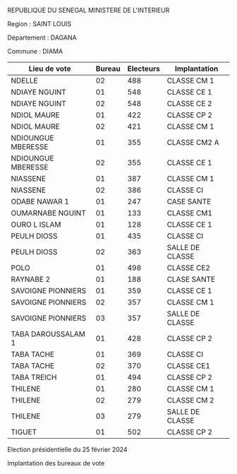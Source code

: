 REPUBLIQUE DU SENEGAL MINISTERE DE L'INTERIEUR

Region : SAINT LOUIS

Département : DAGANA

Commune : DIAMA

| Lieu de vote | Bureau | Electeurs | Implantation |
| - | - | - | - |
| NDELLE | 02 | 488 | CLASSE CM 1 |
| NDIAYE NGUINT | 01 | 548 | CLASSE CE 1 |
| NDIAYE NGUINT | 02 | 548 | CLASSE CE 2 |
| NDIOL MAURE | 01 | 422 | CLASSE CP 2 |
| NDIOL MAURE | 02 | 421 | CLASSE CM 1 |
| NDIOUNGUE MBERESSE | 01 | 355 | CLASSE CM2 A |
| NDIOUNGUE MBERESSE | 02 | 355 | CLASSE CE 1 |
| NIASSENE | 01 | 387 | CLASSE CM 1 |
| NIASSENE | 02 | 386 | CLASSE CI |
| ODABE NAWAR 1 | 01 | 247 | CASE SANTE |
| OUMARNABE NGUINT | 01 | 133 | CLASSE CM1 |
| OURO L ISLAM | 01 | 128 | CLASSE CE 1 |
| PEULH DIOSS | 01 | 435 | CLASSE CI |
| PEULH DIOSS | 02 | 363 | SALLE DE CLASSE |
| POLO | 01 | 498 | CLASSE CE2 |
| RAYNABE 2 | 01 | 188 | CLASE SANTE |
| SAVOIGNE PIONNIERS | 01 | 359 | CLASSE CE 1 |
| SAVOIGNE PIONNIERS | 02 | 357 | CLASSE CM 1 |
| SAVOIGNE PIONNIERS | 03 | 357 | SALLE DE CLASSE |
| TABA DAROUSSALAM 1 | 01 | 428 | CLASSE CP 2 |
| TABA TACHE | 01 | 369 | CLASSE CI |
| TABA TACHE | 02 | 370 | CLASSE CE1 |
| TABA TREICH | 01 | 494 | CLASSE CP 2 |
| THILENE | 01 | 280 | CLASSE CM 1 |
| THILENE | 02 | 279 | CLASSE CM 2 |
| THILENE | 03 | 279 | SALLE DE CLASSE |
| TIGUET | 01 | 502 | CLASSE CP 2 |

<!-- PageNumber="5/15" -->

Election présidentielle du 25 février 2024

Implantation des bureaux de vote
